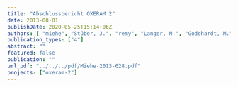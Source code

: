 ```yaml
---
title: "Abschlussbericht OXERAM 2"
date: 2013-08-01
publishDate: 2020-05-25T15:14:06Z
authors: [ "miehe", "Stüber, J.", "remy", "Langer, M.", "Godehardt, M.", "Boulestreau, M." ]
publication_types: ["4"]
abstract: ""
featured: false
publication: ""
url_pdf: "../../../pdf/Miehe-2013-628.pdf"
projects: ["oxeram-2"]
---
```


